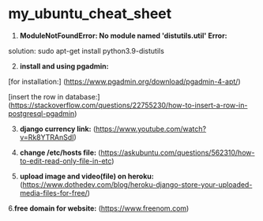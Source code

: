 # my_ubuntu_cheat_sheet

1. **ModuleNotFoundError: No module named 'distutils.util' Error:**

solution: sudo apt-get install python3.9-distutils

2. **install and using pgadmin:**

[for installation:]
(https://www.pgadmin.org/download/pgadmin-4-apt/)

[insert the row in database:]
(https://stackoverflow.com/questions/22755230/how-to-insert-a-row-in-postgresql-pgadmin)

3. **django currency link:**
(https://www.youtube.com/watch?v=Rk8YTRAnSdI)

4. **change /etc/hosts file:**
(https://askubuntu.com/questions/562310/how-to-edit-read-only-file-in-etc)

5. **upload image and video(file) on heroku:**
(https://www.dothedev.com/blog/heroku-django-store-your-uploaded-media-files-for-free/)

6.**free domain for website:**
(https://www.freenom.com)
